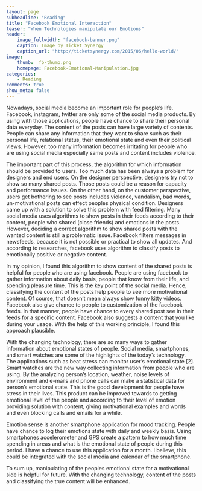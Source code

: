 ```yaml
---
layout: page
subheadline: "Reading"
title: "Facebook Emotional Interaction"
teaser: "When Technologies manipulate our Emotions"
header:
    image_fullwidth: "facebook-banner.png"
    caption: Image by Ticket Synergy
    caption_url: "http://ticketsynergy.com/2015/06/hello-world/"
image:
    thumb:  fb-thumb.png
    homepage: Facebook-Emotional-Manipulation.jpg
categories:
    - Reading
comments: true
show_meta: false
---
```


Nowadays, social media become an important role for people’s life. Facebook, instagram, twitter are only some of the social media products. By using with those applications, people have chance to share their personal data everyday. The content of the posts can have large variety of contents. People can share any information that they want to share such as their personal life, relational status, their emotional state and even their political views. However, too many information becomes irritating for people who are using social media especially same posts and content includes violence. 

The important part of this process, the algorithm for which information should be provided to users. Too much data has been always a problem for designers and end users. On the designer perspective, designers try not to show so many shared posts. Those posts could be a reason for capacity and performance issues. On the other hand, on the customer perspective, users get bothering to see posts includes violence, vandalism, bad words, un-motivational posts can effect peoples physical condition. Designers came up with a solution to solve this problem with feed filtering. Many social media uses algorithms to show posts in their feeds according to their content, people who shared (close friends) and emotions in the posts. However, deciding a correct algorithm to show shared posts with the wanted content is still a problematic issue. Facebook filters messages in newsfeeds, because it is not possible or practical to show all updates. And according to researches, facebook uses algorithm to classify posts to emotionally positive or negative content.

In my opinion, I found this algorithm to show content of the shared posts is helpful for people who are using facebook. People are using facebook to gather information about daily basis, people that know from their life, and spending pleasure time. This is the key point of the social media. Hence, classifying the content of the posts help people to see more motivational content.  Of course, that doesn’t mean always show funny kitty videos. Facebook also give chance to people to customization of the facebook feeds. In that manner, people have chance to every shared post see in their feeds for a specific content. Facebook also suggests a content that you like during your usage. With the help of this working principle, I found this approach plausible.

With the changing technology, there are so many ways to gather information about emotional states of people. Social media, smartphones, and smart watches are some of the highlights of the today’s technology. The applications such as beat stress can monitor user’s emotional state [2]. Smart watches are the new way collecting information from people who are using. By the analyzing person’s location, weather, noise levels of environment and e-mails and phone calls can make a statistical data for person’s emotional state.  This is the good development for people have stress in their lives. This product can be improved towards to getting emotional level of the people and according to their level of emotion providing solution with content, giving motivational examples and words and even blocking calls and emails for a while.  

Emotion sense is another smartphone application for mood tracking. People have chance to log their emotions state with daily and weekly basis. Using smartphones accelerometer and GPS create a pattern to how much time spending in areas and what is the emotional state of people during this period. I have a chance to use this application for a month. I believe, this could be integrated with the social media and calendar of the smartphone.

To sum up, manipulating of the peoples emotional state for a motivational side is helpful for future. With the changing technology, content of the posts and classifying the true content will be enhanced.
